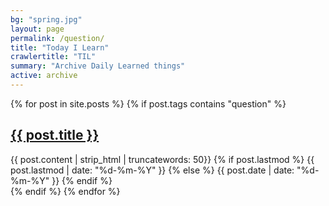 ```yaml
---
bg: "spring.jpg"
layout: page
permalink: /question/
title: "Today I Learn"
crawlertitle: "TIL"
summary: "Archive Daily Learned things"
active: archive
---
```


{% for post in site.posts %}
  {% if post.tags contains "question" %}
  <article class="index-page">
    <h2><a href="{{ post.url }}">{{ post.title }}</a></h2>
    {{ post.content | strip_html | truncatewords: 50}}
    {% if post.lastmod %}
      <span class="date">{{ post.lastmod | date: "%d-%m-%Y"  }}</span>
    {% else %}
      <span class="date">{{ post.date | date: "%d-%m-%Y"  }}</span>
    {% endif %}
  </article>
  {% endif %}
{% endfor %}
